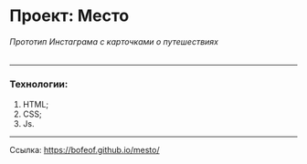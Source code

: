 # **Проект: Место**

###### Прототип Инстаграма c карточками о путешествиях
---
### Технологии:
1. HTML;
2. CSS;
3. Js.

---
Ссылка: https://bofeof.github.io/mesto/

